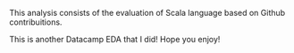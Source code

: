 This analysis consists of the evaluation of Scala language based on Github contribuitions.

This is another Datacamp EDA that I did! Hope you enjoy!
